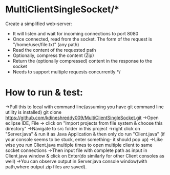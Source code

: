 # MultiClientSingleSocket/*


Create a simplified web-server:
- It will listen and wait for incoming connections to port 8080
- Once connected, read from the socket. The form of the request is "/home/user/file.txt" (any path)
- Read the content of the requested path
- Optionally, compress the content (Zip)
- Return the (optionally compressed) content in the response to the socket
- Needs to support multiple requests concurrently
*/


# How to run & test:

->Pull this to local with command line(assuming you have git command line utility is installed) 
    git clone https://github.com/kdineshreddy009/MultiClientSingleSocket.git 
->Open eclipse IDE, File -> click on "Import projects from file system & choose this directory"
->Navigate to src folder in this project
->right click on "Server.java" & run it as Java Application & then only do run "Client.java"
  (if your console seems to be stuck, enter something- it should pop up)
->Like wise you run Client.java multiple times to open multiple client to same socket connections
->Then input file with complete path as input in Client.java window & click on Enter(do similarly for other Client consoles as well)
->You can observe output in Server.java console window(with path,where output zip files are saved).
